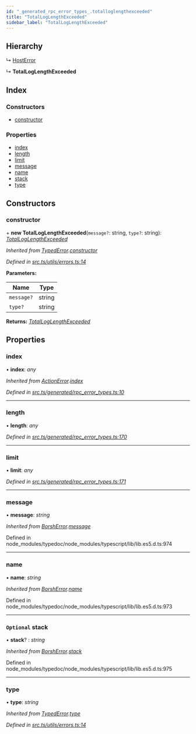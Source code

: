 ```yaml
---
id: "_generated_rpc_error_types_.totalloglengthexceeded"
title: "TotalLogLengthExceeded"
sidebar_label: "TotalLogLengthExceeded"
---
```


## Hierarchy

  ↳ [HostError](_generated_rpc_error_types_.hosterror.md)

  ↳ **TotalLogLengthExceeded**

## Index

### Constructors

* [constructor](_generated_rpc_error_types_.totalloglengthexceeded.md#constructor)

### Properties

* [index](_generated_rpc_error_types_.totalloglengthexceeded.md#index)
* [length](_generated_rpc_error_types_.totalloglengthexceeded.md#length)
* [limit](_generated_rpc_error_types_.totalloglengthexceeded.md#limit)
* [message](_generated_rpc_error_types_.totalloglengthexceeded.md#message)
* [name](_generated_rpc_error_types_.totalloglengthexceeded.md#name)
* [stack](_generated_rpc_error_types_.totalloglengthexceeded.md#optional-stack)
* [type](_generated_rpc_error_types_.totalloglengthexceeded.md#type)

## Constructors

###  constructor

\+ **new TotalLogLengthExceeded**(`message?`: string, `type?`: string): *[TotalLogLengthExceeded](_generated_rpc_error_types_.totalloglengthexceeded.md)*

*Inherited from [TypedError](_utils_errors_.typederror.md).[constructor](_utils_errors_.typederror.md#constructor)*

*Defined in [src.ts/utils/errors.ts:14](https://github.com/nearprotocol/nearlib/blob/de49029/src.ts/utils/errors.ts#L14)*

**Parameters:**

Name | Type |
------ | ------ |
`message?` | string |
`type?` | string |

**Returns:** *[TotalLogLengthExceeded](_generated_rpc_error_types_.totalloglengthexceeded.md)*

## Properties

###  index

• **index**: *any*

*Inherited from [ActionError](_generated_rpc_error_types_.actionerror.md).[index](_generated_rpc_error_types_.actionerror.md#index)*

*Defined in [src.ts/generated/rpc_error_types.ts:10](https://github.com/nearprotocol/nearlib/blob/de49029/src.ts/generated/rpc_error_types.ts#L10)*

___

###  length

• **length**: *any*

*Defined in [src.ts/generated/rpc_error_types.ts:170](https://github.com/nearprotocol/nearlib/blob/de49029/src.ts/generated/rpc_error_types.ts#L170)*

___

###  limit

• **limit**: *any*

*Defined in [src.ts/generated/rpc_error_types.ts:171](https://github.com/nearprotocol/nearlib/blob/de49029/src.ts/generated/rpc_error_types.ts#L171)*

___

###  message

• **message**: *string*

*Inherited from [BorshError](_utils_serialize_.borsherror.md).[message](_utils_serialize_.borsherror.md#message)*

Defined in node_modules/typedoc/node_modules/typescript/lib/lib.es5.d.ts:974

___

###  name

• **name**: *string*

*Inherited from [BorshError](_utils_serialize_.borsherror.md).[name](_utils_serialize_.borsherror.md#name)*

Defined in node_modules/typedoc/node_modules/typescript/lib/lib.es5.d.ts:973

___

### `Optional` stack

• **stack**? : *string*

*Inherited from [BorshError](_utils_serialize_.borsherror.md).[stack](_utils_serialize_.borsherror.md#optional-stack)*

Defined in node_modules/typedoc/node_modules/typescript/lib/lib.es5.d.ts:975

___

###  type

• **type**: *string*

*Inherited from [TypedError](_utils_errors_.typederror.md).[type](_utils_errors_.typederror.md#type)*

*Defined in [src.ts/utils/errors.ts:14](https://github.com/nearprotocol/nearlib/blob/de49029/src.ts/utils/errors.ts#L14)*
